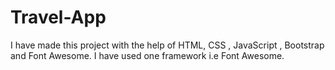 # Travel-App    
I have made this project with the help of HTML, CSS , JavaScript , Bootstrap and Font Awesome.
I have used one framework i.e Font Awesome. 
